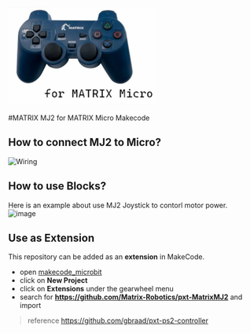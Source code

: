 ![](icon.png)

#MATRIX MJ2 for MATRIX Micro Makecode

## How to connect MJ2 to Micro?
![Wiring](https://github.com/Matrix-Robotics/pxt-MatrixMJ2/assets/17724013/e09da3e3-358f-4fae-85dd-4107815c7324)

## How to use Blocks?
Here is an example about use MJ2 Joystick to contorl motor power.
![image](https://github.com/Matrix-Robotics/pxt-MatrixMJ2/assets/17724013/0a40306f-8ff0-4fe6-bdb0-448d5ae4b4d6)


## Use as Extension

This repository can be added as an **extension** in MakeCode.

* open [makecode_microbit](https://makecode.microbit.org/)
* click on **New Project**
* click on **Extensions** under the gearwheel menu
* search for **https://github.com/Matrix-Robotics/pxt-MatrixMJ2** and import

> reference https://github.com/gbraad/pxt-ps2-controller

